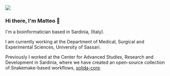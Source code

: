 ![](https://komarev.com/ghpvc/?username=massiddamt&style=plastic)
### Hi there, I'm Matteo 👋

I'm a bioinformatician based in Sardinia, (Italy). 

I am currently working at the Department of Medical, Surgical and Experimental Sciences, University of Sassari.

Previously I worked at the Center for Advanced Studies, Research and Development in Sardinia, where we have created an open-source collection of Snakemake-based workflows, [solida-core](https://github.com/solida-core).


<!--
**massiddamt/massiddamt** is a ✨ _special_ ✨ repository because its `README.md` (this file) appears on your GitHub profile.

Here are some ideas to get you started:

- 🔭 I’m currently working on ...
- 🌱 I’m currently learning ...
- 👯 I’m looking to collaborate on ...
- 🤔 I’m looking for help with ...
- 💬 Ask me about ...
- 📫 How to reach me: ...
- 😄 Pronouns: ...
- ⚡ Fun fact: ...
-->
